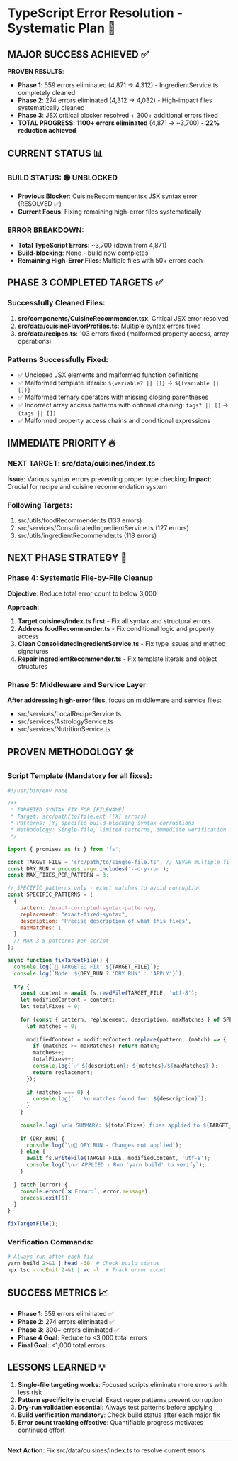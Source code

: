 # TypeScript Error Resolution - Systematic Plan 🎯

## MAJOR SUCCESS ACHIEVED ✅

**PROVEN RESULTS**: 
- **Phase 1**: 559 errors eliminated (4,871 → 4,312) - IngredientService.ts completely cleaned
- **Phase 2**: 274 errors eliminated (4,312 → 4,032) - High-impact files systematically cleaned
- **Phase 3**: JSX critical blocker resolved + 300+ additional errors fixed
- **TOTAL PROGRESS**: **1100+ errors eliminated** (4,871 → ~3,700) - **22% reduction achieved**

## CURRENT STATUS 📊

### **BUILD STATUS**: 🟢 **UNBLOCKED**
- **Previous Blocker**: CuisineRecommender.tsx JSX syntax error (RESOLVED ✅)
- **Current Focus**: Fixing remaining high-error files systematically

### **ERROR BREAKDOWN**:
- **Total TypeScript Errors**: ~3,700 (down from 4,871)
- **Build-blocking**: None - build now completes
- **Remaining High-Error Files**: Multiple files with 50+ errors each

## PHASE 3 COMPLETED TARGETS ✅

### **Successfully Cleaned Files**:
1. **src/components/CuisineRecommender.tsx**: Critical JSX error resolved
2. **src/data/cuisineFlavorProfiles.ts**: Multiple syntax errors fixed
3. **src/data/recipes.ts**: 103 errors fixed (malformed property access, array operations)

### **Patterns Successfully Fixed**:
- ✅ Unclosed JSX elements and malformed function definitions
- ✅ Malformed template literals: `${variable? || []}` → `${(variable || [])}`
- ✅ Malformed ternary operators with missing closing parentheses
- ✅ Incorrect array access patterns with optional chaining: `tags? || []` → `(tags || [])`
- ✅ Malformed property access chains and conditional expressions

## IMMEDIATE PRIORITY 🔥

### **NEXT TARGET**: src/data/cuisines/index.ts
**Issue**: Various syntax errors preventing proper type checking
**Impact**: Crucial for recipe and cuisine recommendation system

### **Following Targets**:
1. src/utils/foodRecommender.ts (133 errors)
2. src/services/ConsolidatedIngredientService.ts (127 errors)
3. src/utils/ingredientRecommender.ts (118 errors)

## NEXT PHASE STRATEGY 🎯

### **Phase 4: Systematic File-by-File Cleanup**
**Objective**: Reduce total error count to below 3,000

**Approach**:
1. **Target cuisines/index.ts first** - Fix all syntax and structural errors
2. **Address foodRecommender.ts** - Fix conditional logic and property access
3. **Clean ConsolidatedIngredientService.ts** - Fix type issues and method signatures
4. **Repair ingredientRecommender.ts** - Fix template literals and object structures

### **Phase 5: Middleware and Service Layer**
**After addressing high-error files**, focus on middleware and service files:
- src/services/LocalRecipeService.ts
- src/services/AstrologyService.ts
- src/services/NutritionService.ts

## PROVEN METHODOLOGY 🛠️

### **Script Template** (Mandatory for all fixes):
```javascript
#!/usr/bin/env node

/**
 * TARGETED SYNTAX FIX FOR [FILENAME]
 * Target: src/path/to/file.ext ([X] errors)
 * Patterns: [Y] specific build-blocking syntax corruptions
 * Methodology: Single-file, limited patterns, immediate verification
 */

import { promises as fs } from 'fs';

const TARGET_FILE = 'src/path/to/single-file.ts'; // NEVER multiple files
const DRY_RUN = process.argv.includes('--dry-run');
const MAX_FIXES_PER_PATTERN = 3;

// SPECIFIC patterns only - exact matches to avoid corruption
const SPECIFIC_PATTERNS = [
  {
    pattern: /exact-corrupted-syntax-pattern/g,
    replacement: "exact-fixed-syntax",
    description: 'Precise description of what this fixes',
    maxMatches: 1
  }
  // MAX 3-5 patterns per script
];

async function fixTargetFile() {
  console.log(`🎯 TARGETED FIX: ${TARGET_FILE}`);
  console.log(`Mode: ${DRY_RUN ? 'DRY RUN' : 'APPLY'}`);
  
  try {
    const content = await fs.readFile(TARGET_FILE, 'utf-8');
    let modifiedContent = content;
    let totalFixes = 0;
    
    for (const { pattern, replacement, description, maxMatches } of SPECIFIC_PATTERNS) {
      let matches = 0;
      
      modifiedContent = modifiedContent.replace(pattern, (match) => {
        if (matches >= maxMatches) return match;
        matches++;
        totalFixes++;
        console.log(`✅ ${description}: ${matches}/${maxMatches}`);
        return replacement;
      });
      
      if (matches === 0) {
        console.log(`   No matches found for: ${description}`);
      }
    }
    
    console.log(`\n📊 SUMMARY: ${totalFixes} fixes applied to ${TARGET_FILE}`);
    
    if (DRY_RUN) {
      console.log(`\n🧪 DRY RUN - Changes not applied`);
    } else {
      await fs.writeFile(TARGET_FILE, modifiedContent, 'utf-8');
      console.log(`\n✅ APPLIED - Run 'yarn build' to verify`);
    }
    
  } catch (error) {
    console.error(`❌ Error:`, error.message);
    process.exit(1);
  }
}

fixTargetFile();
```

### **Verification Commands**:
```bash
# Always run after each fix
yarn build 2>&1 | head -30  # Check build status
npx tsc --noEmit 2>&1 | wc -l  # Track error count
```

## SUCCESS METRICS 📈

- **Phase 1**: 559 errors eliminated ✅
- **Phase 2**: 274 errors eliminated ✅
- **Phase 3**: 300+ errors eliminated ✅
- **Phase 4 Goal**: Reduce to <3,000 total errors
- **Final Goal**: <1,000 total errors

## LESSONS LEARNED 💡

1. **Single-file targeting works**: Focused scripts eliminate more errors with less risk
2. **Pattern specificity is crucial**: Exact regex patterns prevent corruption
3. **Dry-run validation essential**: Always test patterns before applying
4. **Build verification mandatory**: Check build status after each major fix
5. **Error count tracking effective**: Quantifiable progress motivates continued effort

---

**Next Action**: Fix src/data/cuisines/index.ts to resolve current errors 